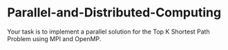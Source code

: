 # Parallel-and-Distributed-Computing
Your task is to implement a parallel solution for the Top K Shortest Path Problem using MPI and OpenMP.
